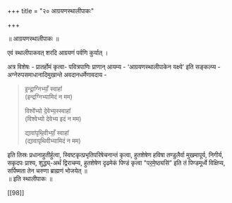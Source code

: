 +++
title = "२० आग्रयणस्थालीपाकः"

+++

॥ आग्रयणस्थालीपाकः ॥

एवं स्थालीपाकवत् शरदि आग्रयणं पर्वणि कुर्यात् ।

अत्र विशेषः - प्रातर्होमं कृत्वा- पवित्रपाणिः प्राणान् आयम्य - ‘आग्रयणस्थालीपाकेन यक्ष्ये’ इति सङ्कल्प्य - अग्नेरुपसमाधानादिमुखान्ते अवदानधर्मेणावदाय - 

> इ॒न्द्रा॒ग्निभ्याँ॒ स्वाहा᳚  
(इन्द्रग्निभ्यामिदं न मम)  
>
> विश्वे᳚भ्यो दे॒वेभ्य॒स्स्वाहा᳚  
(विश्वेभ्यो देवेभ्य इदं न मम)
>
> द्यावा॑पृथि॒वीभ्याँ॒ स्वाहा᳚  
(द्यावापृथिवीभ्यामिदं न मम) 

इति तिस्रः प्रधानाहुतीर्हुत्वा, स्विष्टकृत्प्रभृतिपरिषेचनान्तं कृत्वा, हुतशेषेण हविषा तण्डुलैर्वा मुखमापूर्य, निगीर्य, सकृदपः प्राश्य, शुद्ध्य्-अर्थं द्विराचम्य, हुतशेषेण दृढमेकं पिण्डं कृत्वा "पर॒मे॒ष्ठ्यसि॑” इति तं पिण्डमूर्ध्वे विक्षिप्य, सर्पिष्मता तेन चरुणा ब्राह्मणं भोजयेत् ॥  
॥ इति स्थालीपाकः ॥

[[98]] 